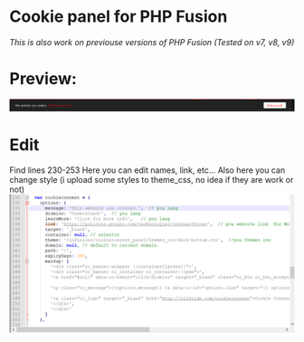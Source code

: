 # Cookie panel for PHP Fusion
###### This is also work on previouse versions of PHP Fusion (Tested on v7, v8, v9)


# Preview:
![Screenshot](cookie_info.png)

# Edit
Find lines 230-253
Here you can edit names, link, etc...
Also here you can change style (i upload some styles to theme_css, no idea if they are work or not)
![Screenshot](cookie_edit.png)
